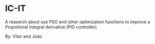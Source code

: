 # IC-IT
A reaserch about use PSO and other optimization functions to improve a Propotional Integral derivative (PID controller).

By: Vitor and João

